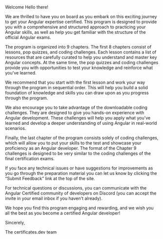 Welcome
Hello there!

We are thrilled to have you on board as you embark on this exciting journey to get your Angular expertise certified. This program is designed to provide you with a comprehensive and structured approach to practicing your Angular skills, as well as help you get familiar with the structure of the official Angular exams.

The program is organized into 9 chapters. The first 8 chapters consist of lessons, pop quizzes, and coding challenges. Each lesson contains a list of resources that are carefully curated to help you understand and master key Angular concepts. At the same time, the pop quizzes and coding challenges provide you with opportunities to test your knowledge and reinforce what you've learned.

We recommend that you start with the first lesson and work your way through the program in sequential order. This will help you build a solid foundation of knowledge and skills you can draw upon as you progress through the program.

We also encourage you to take advantage of the downloadable coding challenges. They are designed to give you hands-on experience with Angular development. These challenges will help you apply what you've learned and develop a deeper understanding of using Angular in real-world scenarios.

Finally, the last chapter of the program consists solely of coding challenges, which will allow you to put your skills to the test and showcase your proficiency as an Angular developer. The format of the Chapter 9 challenges is designed to be very similar to the coding challenges of the final certification exams.

If you face any technical issues or have suggestions for improvements as you go through the preparation material you can let us know by clicking the “Submit Feedback” link at the top of the site.

For technical questions or discussions, you can communicate with the Angular Certified community of developers on Discord (you can accept the invite in your email inbox if you haven't already).

We hope you find this program engaging and rewarding, and we wish you all the best as you become a certified Angular developer!

Sincerely,

The certificates.dev team
